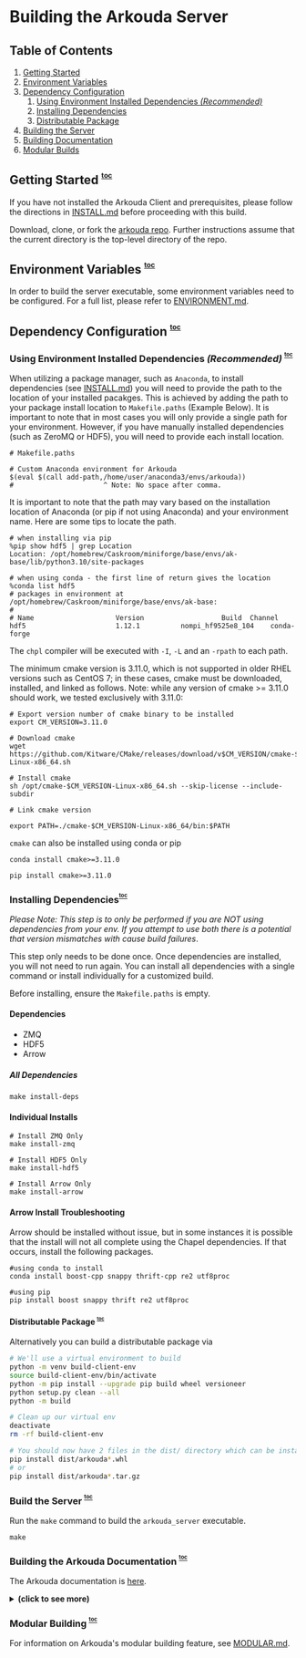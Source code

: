 # Building the Arkouda Server

## Table of Contents
1. [Getting Started](#start)
2. [Environment Variables](#env-vars)
3. [Dependency Configuration](#dep-config)
   1. [Using Environment Installed Dependencies *(Recommended)*](#env_deps)
   2. [Installing Dependencies](#install-deps)
   3. [Distributable Package](#build-distrib)
4. [Building the Server](#build-server)
5. [Building Documentation](#build-ak-doc)
6. [Modular Builds](#build-ak-mod)

<a id="start"></a>
## Getting Started <sup><sup><sub><a href="#toc">toc</a></sub></sup></sup>
 
If you have not installed the Arkouda Client and prerequisites, please follow the directions in [INSTALL.md](INSTALL.md) before proceeding with this build.

Download, clone, or fork the [arkouda repo](https://github.com/Bears-R-Us/arkouda). Further instructions assume that the current directory is the top-level directory of the repo.

<a id="env-vars"></a>
## Environment Variables <sup><sup><sub><a href="#toc">toc</a></sub></sup></sup>
In order to build the server executable, some environment variables need to be configured. For a full list, please refer to [ENVIRONMENT.md](ENVIRONMENT.md).

<a id="dep-config"></a>
## Dependency Configuration <sup><sup><sub><a href="#toc">toc</a></sub></sup></sup>

<a id="env-deps"></a>
### Using Environment Installed Dependencies *(Recommended)* <sup><sup><sub><a href="#toc">toc</a></sub></sup></sup>
When utilizing a package manager, such as `Anaconda`, to install dependencies (see [INSTALL.md](INSTALL.md)) you will need to provide the path to the location of your installed pacakges. This is achieved by adding the path to your package install location to `Makefile.paths` (Example Below). It is important to note that in most cases you will only provide a single path for your environment. However, if you have manually installed dependencies (such as ZeroMQ or HDF5), you will need to provide each install location.

```make
# Makefile.paths

# Custom Anaconda environment for Arkouda
$(eval $(call add-path,/home/user/anaconda3/envs/arkouda))
#                      ^ Note: No space after comma.
```

It is important to note that the path may vary based on the installation location of Anaconda (or pip if not using Anaconda) and your environment name. Here are some tips to locate the path.

```commandline
# when installing via pip
%pip show hdf5 | grep Location
Location: /opt/homebrew/Caskroom/miniforge/base/envs/ak-base/lib/python3.10/site-packages

# when using conda - the first line of return gives the location
%conda list hdf5
# packages in environment at /opt/homebrew/Caskroom/miniforge/base/envs/ak-base:
#
# Name                    Version                   Build  Channel
hdf5                      1.12.1          nompi_hf9525e8_104    conda-forge
```

The `chpl` compiler will be executed with `-I`, `-L` and an `-rpath` to each path.

The minimum cmake version is 3.11.0, which is not supported in older RHEL versions such as CentOS 7; in these cases, cmake must be downloaded, installed, and linked as follows. Note: while any version of cmake >= 3.11.0 should work, we tested exclusively with 3.11.0:

```
# Export version number of cmake binary to be installed
export CM_VERSION=3.11.0

# Download cmake
wget https://github.com/Kitware/CMake/releases/download/v$CM_VERSION/cmake-$CM_VERSION-Linux-x86_64.sh

# Install cmake
sh /opt/cmake-$CM_VERSION-Linux-x86_64.sh --skip-license --include-subdir

# Link cmake version

export PATH=./cmake-$CM_VERSION-Linux-x86_64/bin:$PATH
```

`cmake` can also be installed using conda or pip
```commandline
conda install cmake>=3.11.0

pip install cmake>=3.11.0
```

<a id="install-deps"></a>
### Installing Dependencies<sup><sup><sub><a href="#toc">toc</a></sub></sup></sup>
*Please Note: This step is to only be performed if you are NOT using dependencies from your env. If you attempt to use both there is a potential that version mismatches with cause build failures*. 

This step only needs to be done once. Once dependencies are installed, you will not need to run again. You can install all dependencies with a single command or install individually for a customized build.

Before installing, ensure the `Makefile.paths` is empty.

#### Dependencies

- ZMQ
- HDF5
- Arrow

##### All Dependencies 

`make install-deps`

#### Individual Installs

```
# Install ZMQ Only
make install-zmq

# Install HDF5 Only
make install-hdf5

# Install Arrow Only
make install-arrow
```

#### Arrow Install Troubleshooting

Arrow should be installed without issue, but in some instances it is possible that the install will not all complete using the Chapel dependencies. If that occurs, install the following packages.

```
#using conda to install
conda install boost-cpp snappy thrift-cpp re2 utf8proc

#using pip
pip install boost snappy thrift re2 utf8proc
```

<a id="build-distrib"></a>
#### Distributable Package <sup><sup><sub><a href="#toc">toc</a></sub></sup></sup>

Alternatively you can build a distributable package via

```bash
# We'll use a virtual environment to build
python -m venv build-client-env
source build-client-env/bin/activate
python -m pip install --upgrade pip build wheel versioneer
python setup.py clean --all
python -m build

# Clean up our virtual env
deactivate
rm -rf build-client-env

# You should now have 2 files in the dist/ directory which can be installed via pip
pip install dist/arkouda*.whl
# or
pip install dist/arkouda*.tar.gz
```

<a id="build-server"></a>
### Build the Server <sup><sup><sub><a href="#toc">toc</a></sub></sup></sup>

Run the `make` command to build the `arkouda_server` executable.
```
make
```

<a id="build-ak-docs"></a>
### Building the Arkouda Documentation <sup><sup><sub><a href="#toc">toc</a></sub></sup></sup>
The Arkouda documentation is [here](https://bears-r-us.github.io/arkouda/).

<details>
<summary><b>(click to see more)</b></summary>

First ensure that all Python doc dependencies including sphinx and sphinx extensions have been installed as detailed 
above. _Important: if Chapel was built locally, ```make chpldoc``` must be executed as detailed above to enable 
generation of the Chapel docs via the chpldoc executable._

Now that all doc generation dependencies for both Python and Chapel have been installed, there are three make targets for 
generating docs:

```bash
# make doc-python generates the Python docs only
make doc-python

# make doc-server generates the Chapel docs only
make doc-server

# make doc generates both Python and Chapel documentation
make doc
```

The Python docs are written out to the arkouda/docs directory while the Chapel docs are exported to the 
arkouda/docs/server directory.

```
arkouda/docs/ # Python frontend documentation
arkouda/docs/server # Chapel backend server documentation 
```

To view the Arkouda documentation locally, type the following url into the browser of choice:
 `file:///path/to/arkouda/docs/index.html`, substituting the appropriate path for the Arkouda directory configuration.

The `make doc` target detailed above prepares the Arkouda Python and Chapel docs for hosting both locally and on ghpages.

There are three easy steps to hosting Arkouda docs on Github Pages. First, the Arkouda docs generated via `make doc` 
are pushed to the Arkouda or Arkouda fork _master branch_. Next, navigate to the Github project home and click the 
"Settings" tab. Finally, scroll down to the Github Pages section and select the "master branch docs/ folder" source
option. The Github Pages docs url will be displayed once the source option is selected. Click on the link and the
Arkouda documentation homepage will be displayed.

</details>

<a id="build-ak-mod"></a>
### Modular Building <sup><sup><sub><a href="#toc">toc</a></sub></sup></sup>
For information on Arkouda's modular building feature, see [MODULAR.md](MODULAR.md).
